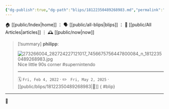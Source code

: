 ```yaml
---
{"dg-publish":true,"dg-path":"blips/18122350489268983.md","permalink":"/blips/18122350489268983/","title":"philipp on instagram @ 2022-02-04"}
---
```



<div class="transclusion internal-embed is-loaded"><div class="markdown-embed">




🏠 [[public/Index\|home]]  ⋮ 🗣️ [[public/all-blips\|blips]] ⋮  📝 [[public/All Articles\|articles]]  ⋮ 🕰️ [[public/now\|now]]


</div></div>


> [!summary] **philipp**:
>
> ![273266004_282724227121017_7456675756447800084_n_18122350489268983.jpg](/img/user/attachments/273266004_282724227121017_7456675756447800084_n_18122350489268983.jpg)
> Nice little 90s corner #supernintendo
> - - -
>
> 🗓️ <code>Fri, Feb 4, 2022</code>  · ✏️ <code> Fri, May 2, 2025</code>  · [[public/blips/18122350489268983\|🔗]]
{ #blip}


- - -

 👾
